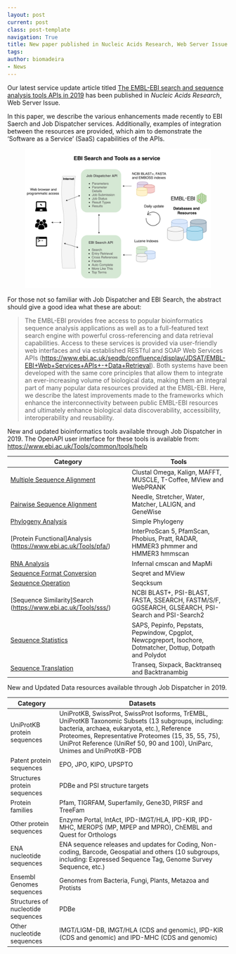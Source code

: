 ```yaml
---
layout: post
current: post
class: post-template
navigation: True
title: New paper published in Nucleic Acids Research, Web Server Issue
tags: 
author: biomadeira
- News
---
```


Our latest service update article titled
[The EMBL-EBI search and sequence analysis tools APIs in 2019](https://academic.oup.com/nar/article/47/W1/W636/5446251) 
has been published in *Nucleic Acids Research*, Web Server Issue.

In this paper, we describe the various enhancements made recently to EBI Saerch and Job Dispatcher services. 
Additionally, examples of integration between the resources are provided, 
which aim to demonstrate the ‘Software as a Service’ (SaaS) capabilities of the APIs.

<figure class="kg-card kg-image-card kg-width-wide kg-card-hascaption">
    <img src="assets/images/NARWS_2019_visual_abstract.png" class="kg-image" alt="Visual Abstract">
</figure>

For those not so familiar with Job Dispatcher and EBI Search, the abstract should give a good idea what these are about:

> The EMBL-EBI provides free access to popular bioinformatics sequence analysis applications 
> as well as to a full-featured text search engine with powerful cross-referencing and data
> retrieval capabilities. Access to these services is provided via user-friendly web interfaces 
> and via established RESTful and SOAP Web Services APIs 
> (https://www.ebi.ac.uk/seqdb/confluence/display/JDSAT/EMBL-EBI+Web+Services+APIs+-+Data+Retrieval).
> Both systems have been developed with the same core principles that allow them to 
> integrate an ever-increasing volume of biological data, making them an integral 
> part of many popular data resources provided at the EMBL-EBI. Here, we describe
> the latest improvements made to the frameworks which enhance the interconnectivity 
> between public EMBL-EBI resources and ultimately enhance biological data 
> discoverability, accessibility, interoperability and reusability. 

New and updated bioinformatics tools available through Job Dispatcher in 2019. 
The OpenAPI user interface for these tools is available from: 
https://www.ebi.ac.uk/Tools/common/tools/help

| Category                                                        | Tools                                                                                                         |
|-----------------------------------------------------------------|---------------------------------------------------------------------------------------------------------------|
| [Multiple Sequence Alignment](https://www.ebi.ac.uk/Tools/msa/) | Clustal Omega, Kalign, MAFFT, MUSCLE, T-Coffee, MView and WebPRANK                                            |
| [Pairwise Sequence Alignment](https://www.ebi.ac.uk/Tools/psa/) | Needle, Stretcher, Water, Matcher, LALIGN, and GeneWise                                                       |
| [Phylogeny Analysis](https://www.ebi.ac.uk/Tools/phylogeny/)    | Simple Phylogeny                                                                                              |
| [Protein Functional]Analysis (https://www.ebi.ac.uk/Tools/pfa/) | InterProScan 5, PfamScan, Phobius, Pratt, RADAR, HMMER3 phmmer and HMMER3 hmmscan                             |
| [RNA Analysis](https://www.ebi.ac.uk/Tools/rna/)                | Infernal cmscan and MapMi                                                                                     |
| [Sequence Format Conversion](https://www.ebi.ac.uk/Tools/sfc/)  | Seqret and MView                                                                                              |
| [Sequence Operation](https://www.ebi.ac.uk/Tools/so/)           | Seqcksum                                                                                                      |
| [Sequence Similarity]Search (https://www.ebi.ac.uk/Tools/sss/)  | NCBI BLAST+, PSI-BLAST, FASTA, SSEARCH, FASTM/S/F, GGSEARCH, GLSEARCH, PSI-Search and PSI-Search2             |
| [Sequence Statistics](https://www.ebi.ac.uk/Tools/seqstats/)    | SAPS, Pepinfo, Pepstats, Pepwindow, Cpgplot, Newcpgreport, Isochore, Dotmatcher, Dottup, Dotpath and Polydot  |
| [Sequence Translation](https://www.ebi.ac.uk/Tools/st/)         | Transeq, Sixpack, Backtranseq and Backtranambig                                                               |


New and Updated Data resources available through Job Dispatcher in 2019.

| Category                            | Datasets                                                                                                                                                                                                                                                                                   |
|-------------------------------------|--------------------------------------------------------------------------------------------------------------------------------------------------------------------------------------------------------------------------------------------------------------------------------------------|
| UniProtKB protein sequences         | UniProtKB, SwissProt, SwissProt Isoforms, TrEMBL, UniProtKB Taxonomic Subsets (13 subgroups, including: bacteria, archaea, eukaryota, etc.), Reference Proteomes, Representative Proteomes (15, 35, 55, 75), UniProt Reference (UniRef 50, 90 and 100), UniParc, Unimes and UniProtKB-PDB  |
| Patent protein sequences            | EPO, JPO, KIPO, UPSPTO                                                                                                                                                                                                                                                                     |
| Structures protein sequences        | PDBe and PSI structure targets                                                                                                                                                                                                                                                             |
| Protein families                    | Pfam, TIGRFAM, Superfamily, Gene3D, PIRSF and TreeFam                                                                                                                                                                                                                                      |
| Other protein sequences             | Enzyme Portal, IntAct, IPD-IMGT/HLA, IPD-KIR, IPD-MHC, MEROPS (MP, MPEP and MPRO), ChEMBL and Quest for Orthologs                                                                                                                                                                          |
| ENA nucleotide sequences            | ENA sequence releases and updates for Coding, Non-coding, Barcode, Geospatial and others (10 subgroups, including: Expressed Sequence Tag, Genome Survey Sequence, etc.)                                                                                                                   |
| Ensembl Genomes sequences           | Genomes from Bacteria, Fungi, Plants, Metazoa and Protists                                                                                                                                                                                                                                 |
| Structures of nucleotide sequences  | PDBe                                                                                                                                                                                                                                                                                       |
| Other nucleotide sequences          | IMGT/LIGM-DB, IMGT/HLA (CDS and genomic), IPD-KIR (CDS and genomic) and IPD-MHC (CDS and genomic)                                                                                                                                                                                          |

